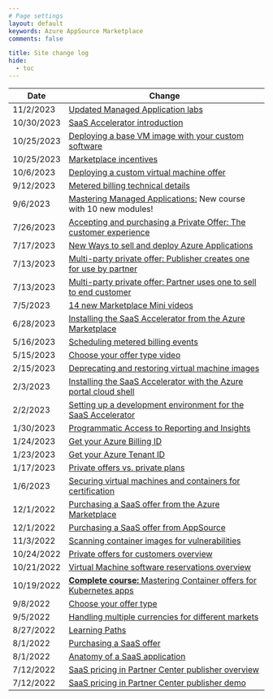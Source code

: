 ```yaml
---
# Page settings
layout: default
keywords: Azure AppSource Marketplace
comments: false

title: Site change log
hide:
  - toc
---
```


| Date | Change |
---| ---|
| 11/2/2023 | [Updated Managed Application labs](../ama/index.md#hands-on-labs) |
| 10/30/2023 | [SaaS Accelerator introduction](../saas-accelerator/index.md#saas-accelerator-introduction) |
| 10/25/2023 | [Deploying a base VM image with your custom software](../ama/index.md#deploying-a-base-vm-image-with-your-custom-software) |
| 10/25/2023 | [Marketplace incentives](../partner-center/general.md#marketplace-incentive-programs) |
| 10/6/2023 | [Deploying a custom virtual machine offer](../ama/index.md#deploying-a-custom-virtual-machine-offer) |
| 9/12/2023 | [Metered billing technical details](../ama/index.md#metered-billing-technical-details) |
| 9/6/2023 | [Mastering Managed Applications:](../ama/index.md)  New course with 10 new modules! |
| 7/26/2023 | [Accepting and purchasing a Private Offer: The customer experience](https://go.microsoft.com/fwlink/?linkid=2243274) |
| 7/17/2023 | [New Ways to sell and deploy Azure Applications](https://go.microsoft.com/fwlink/?linkid=2242303) |
| 7/13/2023 | [Multi-party private offer: Publisher creates one for use by partner](https://go.microsoft.com/fwlink/?linkid=2241258) |
| 7/13/2023 | [Multi-party private offer: Partner uses one to sell to end customer](https://go.microsoft.com/fwlink/?linkid=2241428) |
| 7/5/2023 | [14 new Marketplace Mini videos](./marketplace-minis.md) |
| 6/28/2023 | [Installing the SaaS Accelerator from the Azure Marketplace](../saas-accelerator/index.md#installing-the-saas-accelerator-from-the-azure-marketplace) |
| 5/16/2023 | [Scheduling metered billing events](../saas-accelerator/index.md#scheduling-metered-billing-events) |
| 5/15/2023 | [Choose your offer type video](./select-offer-type.md) |
| 2/15/2023 | [Deprecating and restoring virtual machine images](../vm/index.md#deprecating-and-restoring-virtual-machine-images) |
| 2/3/2023 | [Installing the SaaS Accelerator with the Azure portal cloud shell](../saas-accelerator/index.md#installing-the-saas-accelerator-with-the-azure-portal-cloud-shell) |
| 2/2/2023 | [Setting up a development environment for the SaaS Accelerator](../saas-accelerator/index.md#setting-up-a-development-environment-for-the-saas-accelerator) |
| 1/30/2023 | [Programmatic Access to Reporting and Insights](../partner-center/saas.md#programmatic-access-to-reporting-and-insights) |
| 1/24/2023 | [Get your Azure Billing ID](../learning-paths/customer.md#get-your-azure-billing-id) |
| 1/23/2023 | [Get your Azure Tenant ID](../learning-paths/customer.md#get-your-azure-tenant-id) |
| 1/17/2023 | [Private offers vs. private plans](../partner-center/private-offers.md#private-offers-vs-private-plans) |
| 1/6/2023 | [Securing virtual machines and containers for certification](../vm/index.md#securing-virtual-machines-and-containers-for-certification) |
| 12/1/2022 | [Purchasing a SaaS offer from the Azure Marketplace](../saas/general-topics.md#purchasing-a-saas-offer-from-the-azure-marketplace) |
| 12/1/2022 | [Purchasing a SaaS offer from AppSource](../saas/general-topics.md#purchasing-a-saas-offer-from-appsource) |
| 11/3/2022 | [Scanning container images for vulnerabilities](../container/index.md#scanning-container-images-for-vulnerabilities) |
| 10/24/2022 | [Private offers for customers overview](../partner-center/private-offers.md#private-offers-for-customers-overview) | Updated |
| 10/21/2022 | [Virtual Machine software reservations overview](../vm/index.md#virtual-machine-software-reservations-overview) |
| 10/19/2022 | [**Complete course:** Mastering Container offers for Kubernetes apps](../../container/) |
| 9/8/2022 | [Choose your offer type](../misc/select-offer-type.md) |
| 9/5/2022  | [Handling multiple currencies for different markets](../partner-center/general.md#handling-multiple-currencies-for-different-markets) |
| 8/27/2022 | [Learning Paths](../../learning-paths/) |
| 8/1/2022 | [Purchasing a SaaS offer](../saas/general-topics.md#purchasing-a-saas-offer) |
| 8/1/2022 | [Anatomy of a SaaS application](../teams/index.md#anatomy-of-a-saas-application) |
| 7/12/2022 | [SaaS pricing in Partner Center publisher overview](../saas/general-topics.md#saas-pricing-in-partner-center-publisher-overview) |
| 7/12/2022 | [SaaS pricing in Partner Center publisher demo](../saas/general-topics.md#saas-pricing-in-partner-center-publisher-demo) |
